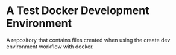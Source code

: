 # A Test Docker Development Environment

A repository that contains files created when using the create dev environment workflow with docker.
